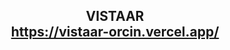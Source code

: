 <h2 align="center">
  VISTAAR<br/>
  <a href="[https://soumyajit.vercel.app/](https://vistaar-orcin.vercel.app/)" target="_blank">https://vistaar-orcin.vercel.app/</a>
</h2>
